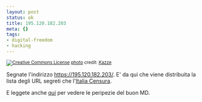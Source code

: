 ```yaml
--- 
layout: post
status: ok
title: 195.120.182.203
meta: {}
tags: 
- digital-freedom
- hacking
---
```

<a href="http://www.flickr.com/photos/10065201@N00/42748615/" title="" target="_blank"><img src="http://farm1.static.flickr.com/32/42748615_2f5726f824.jpg" alt="" border="0" /></a>  
<small><a href="http://www.photodropper.com/creative-commons/" title="creative commons" target="_blank"><img src="http://www.lastknight.com/wp-content/plugins/photo_dropper//images/cc.gif" alt="Creative Commons License" border="0" /></a> <a href="http://www.photodropper.com/photos/" target="_blank">photo</a> credit: <a href="http://www.flickr.com/people/Kazze/" title="Kazze" target="_blank">Kazze</a></small>  
  
Segnate l'indirizzo <https://195.120.182.203/>. E' da qui che viene distribuita la lista degli URL segreti che l'[Italia Censura](http://www.lastknight.com/2007/03/03/eludere-i-controlli-di-polizia-il-video-completo/).  
  
E leggete anche [qui](http://groups.google.it/group/it.fan.marco-ditri/browse_thread/thread/f2596ebd2cf07534/9af09929cbd21993) per vedere le peripezie del buon MD.  
  
 
